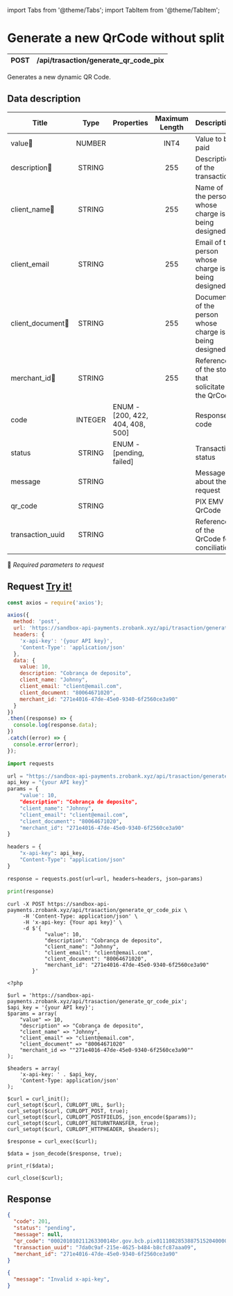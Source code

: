 import Tabs from '@theme/Tabs';
import TabItem from '@theme/TabItem';

# Generate a new QrCode without split


| POST      | /api/trasaction/generate_qr_code_pix |
| --------- | ------------------------------------ |

Generates a new dynamic QR Code.




## Data description

| Title                                  | Type        |Properties                         | Maximum Length  | Description                                              |
| -------------------------------------- | :---------: |-----------------------------------|:---------------:| -------------------------------------------------------- |
| value:small_orange_diamond:            | NUMBER      |                                   |   INT4          | Value to be paid                                         |
| description:small_orange_diamond:      | STRING      |                                   |   255           | Description of the transaction                           |
| client_name:small_orange_diamond:      | STRING      |                                   |   255           | Name of the person whose charge is being designed to     |
| client_email                           | STRING      |                                   |   255           | Email of the person whose charge is being designed to    |
| client_document:small_orange_diamond:  | STRING      |                                   |   255           | Document of the person whose charge is being designed to |
| merchant_id:small_orange_diamond:      | STRING      |                                   |   255           | Reference of the store that solicitate the QrCode        |
| code                                   | INTEGER     | ENUM - [200, 422, 404, 408, 500]  |                 | Response code                                            |
| status                                 | STRING      | ENUM - [pending, failed]          |                 | Transaction status                                       |
| message                                | STRING      |                                   |                 | Message about the request                                |
| qr_code                                | STRING      |                                   |                 | PIX EMV QrCode                                           |
| transaction_uuid                       | STRING      |                                   |                 | Reference of the QrCode for conciliation                 |
:small_orange_diamond: *Required parameters to request*


## Request <a href="https://sandbox-api-payments.zrobank.xyz/api/documentation" class="try-btn">Try it!</a>


<Tabs>
<TabItem value="js_axios" label="NodeJS">

```js title=Axios
const axios = require('axios');

axios({
  method: 'post',
  url: 'https://sandbox-api-payments.zrobank.xyz/api/trasaction/generate_qr_code_pix',
  headers: {
    'x-api-key': '{your API key}',
    'Content-Type': 'application/json'
  },
  data: {
    value: 10,
    description: "Cobrança de deposito",
    client_name: "Johnny",
    client_email: "client@email.com",
    client_document: "80064671020",
    merchant_id: "271e4016-47de-45e0-9340-6f2560ce3a90"
  }
})
.then((response) => {
  console.log(response.data);
})
.catch((error) => {
  console.error(error);
});
```
</TabItem>

<TabItem value="py" label="Python">

```python title=Requests
import requests

url = "https://sandbox-api-payments.zrobank.xyz/api/trasaction/generate_qr_code_pix"
api_key = "{your API key}"
params = {
    "value': 10,
    "description": "Cobrança de deposito",
    "client_name": "Johnny",
    "client_email": "client@email.com",
    "client_document": "80064671020",
    "merchant_id": "271e4016-47de-45e0-9340-6f2560ce3a90"
}

headers = {
    "x-api-key": api_key,
    "Content-Type": "application/json"
}

response = requests.post(url=url, headers=headers, json=params)

print(response)

```
</TabItem>
<TabItem value="shell" label="Shell">

```shell title=CURL
curl -X POST https://sandbox-api-payments.zrobank.xyz/api/trasaction/generate_qr_code_pix \
     -H 'Content-Type: application/json' \
     -H 'x-api-key: {Your api key}' \
     -d $'{
            "value": 10,
            "description": "Cobrança de deposito",
            "client_name": "Johnny",
            "client_email": "client@email.com",
            "client_document": "80064671020",
            "merchant_id": "271e4016-47de-45e0-9340-6f2560ce3a90"
        }'
```
</TabItem>
<TabItem value="php" label="PHP">

```shell title=CURL
<?php

$url = 'https://sandbox-api-payments.zrobank.xyz/api/trasaction/generate_qr_code_pix';
$api_key = '{your API key}';
$params = array(
    "value" => 10,
    "description" => "Cobrança de deposito",
    "client_name" => "Johnny",
    "client_email" => "client@email.com",
    "client_document" => "80064671020"
    "merchant_id => ""271e4016-47de-45e0-9340-6f2560ce3a90""
);

$headers = array(
    'x-api-key: ' . $api_key,
    'Content-Type: application/json'
);

$curl = curl_init();
curl_setopt($curl, CURLOPT_URL, $url);
curl_setopt($curl, CURLOPT_POST, true);
curl_setopt($curl, CURLOPT_POSTFIELDS, json_encode($params));
curl_setopt($curl, CURLOPT_RETURNTRANSFER, true);
curl_setopt($curl, CURLOPT_HTTPHEADER, $headers);

$response = curl_exec($curl);

$data = json_decode($response, true);

print_r($data);

curl_close($curl);
```
</TabItem>
</Tabs>


## Response


<Tabs>
<TabItem value="201" label="201">

```json  title=/api/trasaction/generate_qr_code_pix
{
  "code": 201,
  "status": "pending",
  "message": null,
  "qr_code": "00020101021126330014br.gov.bcb.pix0111082853887515204000053039865406100.005802BR5912API DE TESTE6009SAO PAULO620605022163045927",
  "transaction_uuid": "7da0c9af-215e-4625-b484-b8cfc87aaa09",
  "merchant_id": "271e4016-47de-45e0-9340-6f2560ce3a90"
}
```
</TabItem>

<TabItem value="401" label="401">

```json  title=/api/trasaction/generate_qr_code_pix
{
  "message": "Invalid x-api-key",
}
```
</TabItem>
</Tabs>
